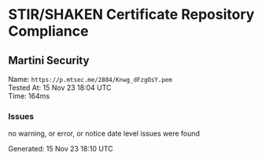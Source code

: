 # STIR/SHAKEN Certificate Repository Compliance

## Martini Security

Name: `https://p.mtsec.me/2884/Knwg_dFzgOsY.pem`\
Tested At: 15 Nov 23 18:04 UTC\
Time: 164ms

### Issues

no warning, or error, or notice date level issues were found

Generated: 15 Nov 23 18:10 UTC